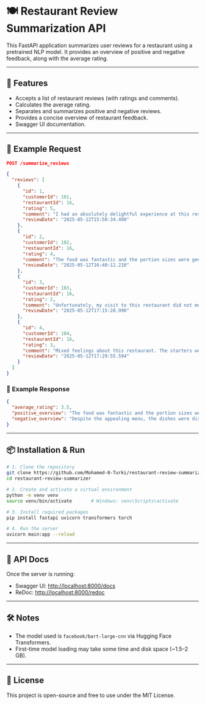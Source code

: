 
# 🍽️ Restaurant Review Summarization API

This FastAPI application summarizes user reviews for a restaurant using a pretrained NLP model. It provides an overview of positive and negative feedback, along with the average rating.

---

## 🚀 Features

- Accepts a list of restaurant reviews (with ratings and comments).
- Calculates the average rating.
- Separates and summarizes positive and negative reviews.
- Provides a concise overview of restaurant feedback.
- Swagger UI documentation.

---

## 🧪 Example Request

```json
POST /summarize_reviews

{
  "reviews": [
    {
      "id": 1,
      "customerId": 101,
      "restaurantId": 16,
      "rating": 5,
      "comment": "I had an absolutely delightful experience at this restaurant. From the moment we walked in, the staff was incredibly friendly and attentive. The atmosphere was warm and inviting, with elegant decor and soft lighting that made our dinner feel very special. I ordered the grilled salmon, which was cooked to perfection and paired wonderfully with the roasted vegetables. My partner had the filet mignon and was equally impressed with the tenderness and flavor. We finished the meal with a rich chocolate lava cake that was heavenly. Overall, I couldn't have asked for a better dining experience and will definitely be returning soon.",
      "reviewDate": "2025-05-12T15:50:34.498"
    },
    {
      "id": 2,
      "customerId": 102,
      "restaurantId": 16,
      "rating": 4,
      "comment": "The food was fantastic and the portion sizes were generous. I especially enjoyed the creamy mushroom risotto, which was bursting with flavor and had the perfect texture. The wait time was a bit longer than expected, but the quality of the food made up for it. Service was polite and helpful, although it would have been nice if the server checked in on us more frequently. Still, a solid experience overall and I would recommend this place to friends and family.",
      "reviewDate": "2025-05-12T16:40:12.210"
    },
    {
      "id": 3,
      "customerId": 103,
      "restaurantId": 16,
      "rating": 2,
      "comment": "Unfortunately, my visit to this restaurant did not meet my expectations. Despite the appealing menu, the dishes were disappointing. I ordered the pasta with seafood, but it was extremely salty and the shrimp were overcooked. The bread served at the beginning was stale, and the service was quite slow. We had to wait nearly 40 minutes for our food, and during that time, no one checked on us or offered refills for our drinks. It felt like the staff was overwhelmed or understaffed. The ambiance was okay, but the poor service and subpar food left a bad taste in my mouth.",
      "reviewDate": "2025-05-12T17:15:28.990"
    },
    {
      "id": 4,
      "customerId": 104,
      "restaurantId": 16,
      "rating": 3,
      "comment": "Mixed feelings about this restaurant. The starters were good — especially the bruschetta and calamari — but the main course was average at best. I had the chicken parmesan, which was dry and lacked seasoning. My friend had the burger, which looked better than it tasted. The service was decent, and the decor was nice, but nothing really stood out. It's not bad, but I wouldn’t go out of my way to return either. It seems like a place that could be much better with just a bit more attention to detail.",
      "reviewDate": "2025-05-12T17:29:55.594"
    }
  ]
}
````

### 🔁 Example Response

```json
{
  "average_rating": 3.5,
  "positive_overview": "The food was fantastic and the portion sizes were generous. The wait time was a bit longer than expected, but the quality of the food made up for it. Service was polite and helpful, although it would have been nice if the server checked in on us more frequently.",
  "negative_overview": "Despite the appealing menu, the dishes were disappointing. I ordered the pasta with seafood, but it was extremely salty and the shrimp were overcooked. The service was decent, and the decor was nice, but nothing really stood out. It seems like a place that could be much better with just a bit more attention to detail."
}
```

---

## 📦 Installation & Run

```bash
# 1. Clone the repository
git clone https://github.com/Mohamed-0-Turki/restaurant-review-summarizer.git
cd restaurant-review-summarizer

# 2. Create and activate a virtual environment
python -m venv venv
source venv/bin/activate       # Windows: venv\Scripts\activate

# 3. Install required packages
pip install fastapi uvicorn transformers torch

# 4. Run the server
uvicorn main:app --reload
```

---

## 📘 API Docs

Once the server is running:

* Swagger UI: [http://localhost:8000/docs](http://localhost:8000/docs)
* ReDoc: [http://localhost:8000/redoc](http://localhost:8000/redoc)

---

## 🛠️ Notes

* The model used is `facebook/bart-large-cnn` via Hugging Face Transformers.
* First-time model loading may take some time and disk space (\~1.5–2 GB).

---

## 📄 License

This project is open-source and free to use under the MIT License.